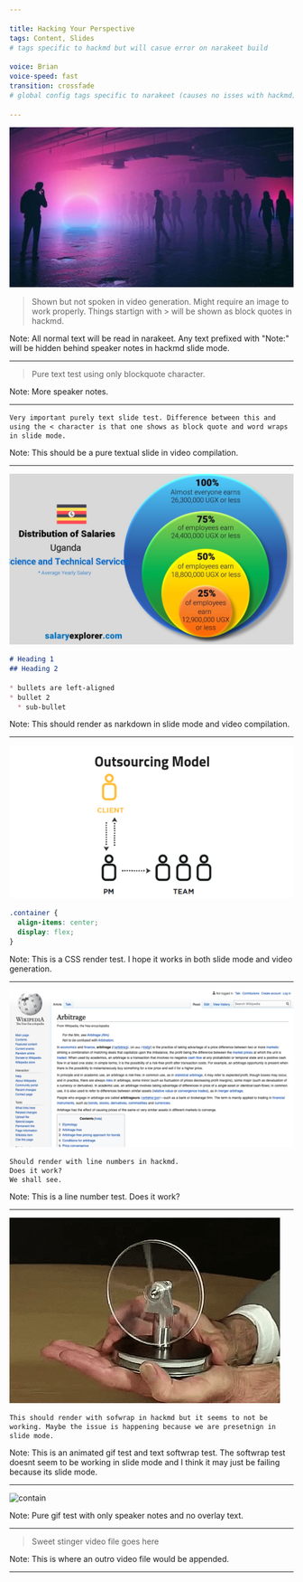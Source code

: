 ```yaml
---

title: Hacking Your Perspective
tags: Content, Slides
# tags specific to hackmd but will casue error on narakeet build

voice: Brian
voice-speed: fast
transition: crossfade
# global config tags specific to narakeet (causes no isses with hackmd)

---
```


![contain](01.jpg)
<!-- Media must be local to be compiled to narakeet -->
<!-- Images cant be referenced localy from github on hackmd so absolute urls must be used -->

> Shown but not spoken in video generation. Might require an image to work properly. Things startign with > will be shown as block quotes in hackmd.

Note:
All normal text will be read in narakeet. Any text prefixed with "Note:" will be hidden behind speaker notes in hackmd slide mode.

---

> Pure text test using only blockquote character.

Note:
More speaker notes.

---

```
Very important purely text slide test. Difference between this and using the < character is that one shows as block quote and word wraps in slide mode.
```

Note:
This should be a pure textual slide in video compilation.

---

![contain](03.jpg)

```md
# Heading 1
## Heading 2

* bullets are left-aligned
* bullet 2
  * sub-bullet
```

Note:
This should render as narkdown in slide mode and video compilation.

---

![contain](04.jpg)

```css
.container {
  align-items: center;
  display: flex;
}
```

Note:
This is a CSS render test. I hope it works in both slide mode and video generation.

---

![contain](06.jpg)

```=
Should render with line numbers in hackmd.
Does it work?
We shall see.
```

Note:
This is a line number test. Does it work?

---

![contain](09.gif)

```!
This should render with sofwrap in hackmd but it seems to not be working. Maybe the issue is happening because we are presetnign in slide mode.
```

Note:
This is an animated gif test and text softwrap test. The softwrap test doesnt seem to be working in slide mode and I think it may just be failing because its slide mode.

---

![contain](10.gif)

Note:
Pure gif test with only speaker notes and no overlay text.

---

<!-- ![](outro.mp4) -->

> Sweet stinger video file goes here

Note:
This is where an outro video file would be appended.

---
